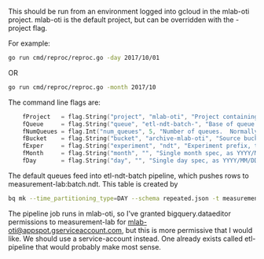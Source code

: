 
This should be run from an environment logged into gcloud in the mlab-oti project.  mlab-oti is the default project, but can be
overridden with the -project flag.

For example:
```bash
go run cmd/reproc/reproc.go -day 2017/10/01
```
OR
```bash
go run cmd/reproc/reproc.go -month 2017/10
```

The command line flags are:
```go
	fProject   = flag.String("project", "mlab-oti", "Project containing queues.")
	fQueue     = flag.String("queue", "etl-ndt-batch-", "Base of queue name.")
	fNumQueues = flag.Int("num_queues", 5, "Number of queues.  Normally determined by listing queues.")
	fBucket    = flag.String("bucket", "archive-mlab-oti", "Source bucket.")
	fExper     = flag.String("experiment", "ndt", "Experiment prefix, trailing slash optional")
	fMonth     = flag.String("month", "", "Single month spec, as YYYY/MM")
	fDay       = flag.String("day", "", "Single day spec, as YYYY/MM/DD")
```

The default queues feed into etl-ndt-batch pipeline, which pushes rows to measurement-lab:batch.ndt.  This table is created by
```bash
bq mk --time_partitioning_type=DAY --schema repeated.json -t measurement-lab:batch.ndt
```

The pipeline job runs in mlab-oti, so I've granted bigquery.dataeditor permissions to measurement-lab 
for mlab-oti@appspot.gserviceaccount.com, but this is more permissive that I would like.  We should use a service-account
instead.  One already exists called etl-pipeline that would
probably make most sense.
